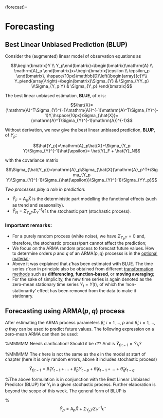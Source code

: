 (forecast)=
# Forecasting

## Best Linear Unbiased Prediction (BLUP)

Consider the (augmented) linear model of observation equations as

$$\begin{bmatrix}Y \\ Y_p\end{bmatrix}=\begin{bmatrix}\mathrm{A} \\ \mathrm{A}_p \end{bmatrix}x+\begin{bmatrix}\epsilon \\ \epsilon_p \end{bmatrix}, \hspace{10px}\mathbb{D}\left(\begin{array}{c}Y\\ Y_p\end{array}\right)=\begin{bmatrix}\Sigma_{Y} & \Sigma_{YY_p} \\\Sigma_{Y_p Y} & \Sigma_{Y_p} \end{bmatrix}$$

The best linear unbiased estimation, **BLUE**, of $x$ is:

$$\hat{X}=(\mathrm{A}^T\Sigma_{Y}^{-1}\mathrm{A})^{-1}\mathrm{A}^T\Sigma_{Y}^{-1}Y,\hspace{10px}\Sigma_{\hat{X}}=(\mathrm{A}^T\Sigma_{Y}^{-1}\mathrm{A})^{-1}$$

Without derivation, we now give the best linear unbiased prediction, **BLUP**, of $Y_p$:

$$\hat{Y_p}=\mathrm{A}_p\hat{X}+\Sigma_{Y_p Y}\Sigma_{Y}^{-1}\hat{\epsilon}= \hat{Y}_F + \hat{Y}_N$$

with the covariance matrix

$$\Sigma_{\hat{Y_p}}=\mathrm{A}_p\Sigma_{\hat{X}}\mathrm{A}_p^T+\Sigma_{Y_p Y}\Sigma_{Y}^{-1}\Sigma_{\hat{\epsilon}}\Sigma_{Y}^{-1}\Sigma_{YY_p}$$

*Two processes play a role in prediction:*
* $\hat{Y}_F = \mathrm{A}_p\hat{X}$ is the deterministic part modelling the functional effects (such as trend and seasonality).
* $\hat{Y}_N= \Sigma_{Y_p Y}\Sigma_{Y}^{-1}\hat{\epsilon}$ is the stochastic part (stochastic process).

### Important remarks:

* For a purely random process (white noise), we have $\Sigma_{Y_p Y}=0$ and, therefore, the stochastic process/part cannot affect the prediction;
* We focus on the ARMA random process to forecast future values. How to determine orders $p$ and $q$ of an ARMA($p,q$) processs is in the [optional material](optional);
* Above it was explained that $\hat{\epsilon}$ has been estimated with BLUE. The time series $\hat{\epsilon}$ can in principle also be obtained from different [transformation methods](stationarize) such as
**differencing**, **function-based**, or **moving averaging**;
* For the sake of simplicity, the new time series is again denoted as the zero-mean stationary time series $Y_t = Y(t)$, of which the ‘non-stationarity’ effect has been removed from the data to make it stationary.

## Forecasting using ARMA($p,q$) process

After estimating the ARMA process parameters $\hat{\beta}_i,i=1,...,p$ and $\hat{\theta}_i,i=1,...,q$ they can be used to predict future values. The following expression on a zero-mean ARMA can then be used:

%MMMMM Needs clarification! Should it be $\hat{\epsilon}$?? And is $\hat{Y}_{t|t-1}= \hat{Y}_N$?

%MMMMM The $\epsilon$ here is not the same as the $\epsilon$ in the model at start of chapter (here it is only random errors, above it includes stochastic process)

$$\hat{Y}_{t|t-1}=\hat{\beta}_1Y_{t-1}+...+\hat{\beta}_pY_{t-p}+\hat{\theta}_1\epsilon_{t-1}+...+\hat{\theta}_q\epsilon_{t-q}$$

%The above formulation is in conjunction with the Best Linear Unbiased Predictor (BLUP) for $Y_t$ in a given stochastic process. Further elaboration is beyond the scope of this week. The general form of BLUP is

%$$\hat{Y}_p=\mathrm{A}_p\hat{X}+\Sigma_{Y_p Y}\Sigma_{Y}^{-1}\hat{\epsilon}$$
